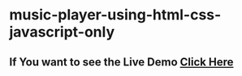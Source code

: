 # music-player-using-html-css-javascript-only

<h2>If You want to see the Live Demo <a href = 'https://music-player-ba607.web.app/'>Click Here</a></h2>

